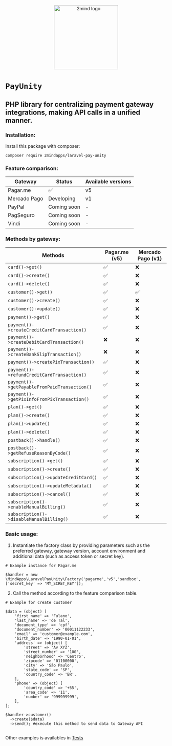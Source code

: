 <p align="center">
  <a href="https://2mind.com.br">
    <img src="https://2mind.com.br/assets/img/logo/logo_color_vertical_text.png" width="200" alt="2mind logo" />
  </a>
</p>


# `PayUnity`
## PHP library for centralizing payment gateway integrations, making API calls in a unified manner.

### Installation:

Install this package with composer:

~~~
composer require 2mindapps/laravel-pay-unity
~~~

### Feature comparison:

| Gateway      | Status      | Available versions |
|--------------|-------------|--------------------|
| Pagar.me     | ✅           | v5                 |
| Mercado Pago | Developing  | v1                 |
| PayPal       | Coming soon | -                  |
| PagSeguro    | Coming soon | -                  |
| Vindi        | Coming soon | -                  |


### Methods by gateway:


| Methods                                      | Pagar.me (v5) | Mercado Pago  (v1) |
|----------------------------------------------|---------------|--------------------|
| `card()->get()`                              | ✅             | ❌                  |
| `card()->create()`                           | ✅             | ❌                  |
| `card()->delete()`                           | ✅             | ❌                  |
| `customer()->get()`                          | ✅             | ✅                  |
| `customer()->create()`                       | ✅             | ❌                  |
| `customer()->update()`                       | ✅             | ❌                  |
| `payment()->get()`                           | ✅             | ❌                  |
| `payment()->createCreditCardTransaction()`   | ✅             | ❌                  |
| `payment()->createDebitCardTransaction()`    | ❌             | ❌                  |
| `payment()->createBankSlipTransaction()`     | ❌             | ❌                  |
| `payment()->createPixTransaction()`          | ✅             | ❌                  |
| `payment()->refundCreditCardTransaction()`   | ✅             | ❌                  |
| `payment()->getPayableFromPaidTransaction()` | ✅             | ❌                  |
| `payment()->getPixInfoFromPixTransaction()`  | ✅             | ❌                  |
| `plan()->get()`                              | ✅             | ❌                  |
| `plan()->create()`                           | ✅             | ❌                  |
| `plan()->update()`                           | ✅             | ❌                  |
| `plan()->delete()`                           | ✅             | ❌                  |
| `postback()->handle()`                       | ✅             | ❌                  |
| `postback()->getRefuseReasonByCode()`        | ✅             | ❌                  |
| `subscription()->get()`                      | ✅             | ❌                  |
| `subscription()->create()`                   | ✅             | ❌                  |
| `subscription()->updateCreditCard()`         | ✅             | ❌                  |
| `subscription()->updateMetadata()`           | ✅             | ❌                  |
| `subscription()->cancel()`                   | ✅             | ❌                  |
| `subscription()->enableManualBilling()`      | ✅             | ❌                  |
| `subscription()->disableManualBilling()`     | ✅             | ❌                  |


### Basic usage: 

1. Instantiate the factory class by providing parameters such as the preferred gateway, gateway version, account environment and additional data (such as access token or secret key).


~~~
# Example instance for Pagar.me

$handler = new \MindApps\LaravelPayUnity\Factory('pagarme','v5','sandbox', ['secret_key' => 'MY_SCRET_KEY']);
~~~

2. Call the method according to the feature comparison table.

~~~
# Example for create customer

$data = (object) [
    'first_name' => 'Fulano',
    'last_name' => 'de Tal',
    'document_type' => 'cpf',
    'document_number' => '00011122233',
    'email' => 'customer@example.com',
    'birth_date' => '1990-01-01',
    'address' => (object) [
        'street' => 'Av XYZ',
        'street_number' => '100',
        'neighborhood' => 'Centro',
        'zipcode' => '01100000',
        'city' => 'São Paulo',
        'state_code' => 'SP',
        'country_code' => 'BR',
    ],
    'phone' => (object) [
        'country_code' => '+55',
        'area_code' => '11',
        'number' => '999999999',
    ],
];

$handler->customer()
  ->create($data)
  ->send(); #execute this method to send data to Gateway API
  
~~~

Other examples is availables in [Tests](https://github.com/2mindApps/laravel-pay-unity/tree/master/tests)
